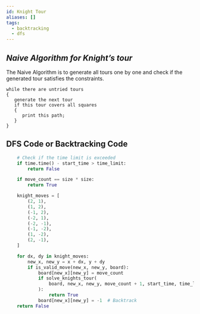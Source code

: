 ```yaml
---
id: Knight Tour
aliases: []
tags:
  - backtracking
  - dfs
---
```

## ***Naive Algorithm for Knight’s tour***
The Naive Algorithm is to generate all tours one by one and check if the generated tour satisfies the constraints.

```
while there are untried tours  
{   
   generate the next tour   
   if this tour covers all squares   
   {   
      print this path;  
   }  
}
```

## DFS Code or Backtracking Code
```python
    # Check if the time limit is exceeded
    if time.time() - start_time > time_limit:
        return False

    if move_count == size * size:
        return True

    knight_moves = [
        (2, 1),
        (1, 2),
        (-1, 2),
        (-2, 1),
        (-2, -1),
        (-1, -2),
        (1, -2),
        (2, -1),
    ]

    for dx, dy in knight_moves:
        new_x, new_y = x + dx, y + dy
        if is_valid_move(new_x, new_y, board):
            board[new_x][new_y] = move_count
            if solve_knights_tour(
                board, new_x, new_y, move_count + 1, start_time, time_limit
            ):
                return True
            board[new_x][new_y] = -1  # Backtrack
    return False

```
